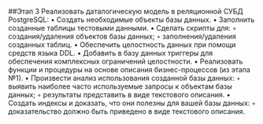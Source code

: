 ##Этап 3
Реализовать даталогическую модель в реляционной СУБД PostgreSQL:
• Создать необходимые объекты базы данных.
• Заполнить созданные таблицы тестовыми данными.
• Сделать скрипты для:
	◦ создания/удаления объектов базы данных;
	◦ заполнения/удаления созданных таблиц.
• Обеспечить целостность данных при помощи средств языка DDL.
• Добавить в базу данных триггеры для обеспечения комплексных ограничений
целостности.
• Реализовать функции и процедуры на основе описания бизнес-процессов (из этапа №1).
• Произвести анализ использования созданной базы данных:
	◦ выявить наиболее часто используемые запросы к объектам базы данных;
	◦ результаты представить в виде текстового описания.
• Создать индексы и доказать, что они полезны для вашей базы данных:
	◦ доказательство должно быть приведено в виде текстового описания.